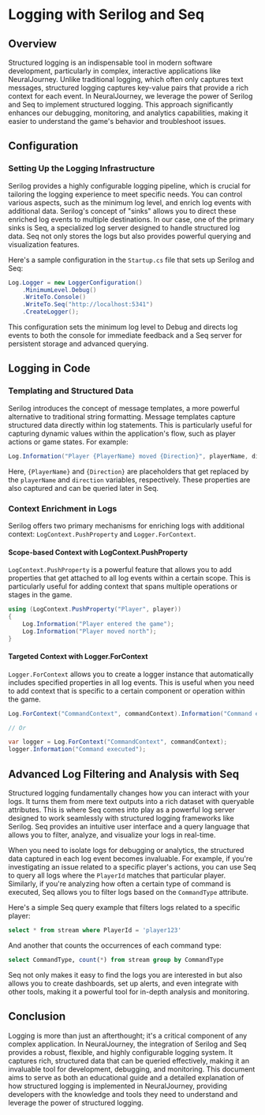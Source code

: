 # Logging with Serilog and Seq

## Overview
Structured logging is an indispensable tool in modern software development, particularly in complex, interactive applications like NeuralJourney. Unlike traditional logging, which often only captures text messages, structured logging captures key-value pairs that provide a rich context for each event. In NeuralJourney, we leverage the power of Serilog and Seq to implement structured logging. This approach significantly enhances our debugging, monitoring, and analytics capabilities, making it easier to understand the game's behavior and troubleshoot issues.

## Configuration
### Setting Up the Logging Infrastructure
Serilog provides a highly configurable logging pipeline, which is crucial for tailoring the logging experience to meet specific needs. You can control various aspects, such as the minimum log level, and enrich log events with additional data. Serilog's concept of "sinks" allows you to direct these enriched log events to multiple destinations. In our case, one of the primary sinks is Seq, a specialized log server designed to handle structured log data. Seq not only stores the logs but also provides powerful querying and visualization features.

Here's a sample configuration in the `Startup.cs` file that sets up Serilog and Seq:

```csharp
Log.Logger = new LoggerConfiguration()
    .MinimumLevel.Debug()
    .WriteTo.Console()
    .WriteTo.Seq("http://localhost:5341")
    .CreateLogger();
```

This configuration sets the minimum log level to Debug and directs log events to both the console for immediate feedback and a Seq server for persistent storage and advanced querying.

## Logging in Code
### Templating and Structured Data
Serilog introduces the concept of message templates, a more powerful alternative to traditional string formatting. Message templates capture structured data directly within log statements. This is particularly useful for capturing dynamic values within the application's flow, such as player actions or game states. For example:

```csharp
Log.Information("Player {PlayerName} moved {Direction}", playerName, direction);
```

Here, `{PlayerName}` and `{Direction}` are placeholders that get replaced by the `playerName` and `direction` variables, respectively. These properties are also captured and can be queried later in Seq.

### Context Enrichment in Logs
Serilog offers two primary mechanisms for enriching logs with additional context: `LogContext.PushProperty` and `Logger.ForContext`.

#### Scope-based Context with LogContext.PushProperty
`LogContext.PushProperty` is a powerful feature that allows you to add properties that get attached to all log events within a certain scope. This is particularly useful for adding context that spans multiple operations or stages in the game. 

```csharp
using (LogContext.PushProperty("Player", player))
{
    Log.Information("Player entered the game");
    Log.Information("Player moved north");
}
```

#### Targeted Context with Logger.ForContext
`Logger.ForContext` allows you to create a logger instance that automatically includes specified properties in all log events. This is useful when you need to add context that is specific to a certain component or operation within the game.

```csharp
Log.ForContext("CommandContext", commandContext).Information("Command executed");

// Or

var logger = Log.ForContext("CommandContext", commandContext);
logger.Information("Command executed");
```

## Advanced Log Filtering and Analysis with Seq
Structured logging fundamentally changes how you can interact with your logs. It turns them from mere text outputs into a rich dataset with queryable attributes. This is where Seq comes into play as a powerful log server designed to work seamlessly with structured logging frameworks like Serilog. Seq provides an intuitive user interface and a query language that allows you to filter, analyze, and visualize your logs in real-time.

When you need to isolate logs for debugging or analytics, the structured data captured in each log event becomes invaluable. For example, if you're investigating an issue related to a specific player's actions, you can use Seq to query all logs where the `PlayerId` matches that particular player. Similarly, if you're analyzing how often a certain type of command is executed, Seq allows you to filter logs based on the `CommandType` attribute.

Here's a simple Seq query example that filters logs related to a specific player:

```sql
select * from stream where PlayerId = 'player123'
```

And another that counts the occurrences of each command type:

```sql
select CommandType, count(*) from stream group by CommandType
```

Seq not only makes it easy to find the logs you are interested in but also allows you to create dashboards, set up alerts, and even integrate with other tools, making it a powerful tool for in-depth analysis and monitoring.

## Conclusion
Logging is more than just an afterthought; it's a critical component of any complex application. In NeuralJourney, the integration of Serilog and Seq provides a robust, flexible, and highly configurable logging system. It captures rich, structured data that can be queried effectively, making it an invaluable tool for development, debugging, and monitoring. This document aims to serve as both an educational guide and a detailed explanation of how structured logging is implemented in NeuralJourney, providing developers with the knowledge and tools they need to understand and leverage the power of structured logging.
